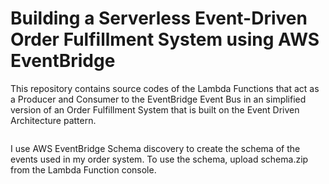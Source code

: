 <!DOCTYPE html>
<html>

<head>
  <meta charset="utf-8">
  <meta name="viewport" content="width=device-width, initial-scale=1.0">
  <title>event driven order fulfillment system</title>
  <link rel="stylesheet" href="https://stackedit.io/style.css" />
</head>

<body class="stackedit">
  <div class="stackedit__html"><h1 id="building-a-serverless-event-driven-order-fulfillment-system-using-aws-eventbridge">Building a Serverless Event-Driven Order Fulfillment System using AWS EventBridge</h1>
<p>This repository contains source codes of the Lambda Functions that act as a Producer and Consumer to the EventBridge Event Bus in an simplified version of an Order Fulfillment System that is built on the Event Driven Architecture pattern.</p>
<p><img src="https://www.wallacel.com/wp-content/uploads/2024/06/EDA-8.png" alt=""></p>
<p>I use AWS EventBridge Schema discovery to create the schema of the events used in my order system. To use the schema, upload schema.zip from the Lambda Function console.</p>
<p><img src="https://www.wallacel.com/wp-content/uploads/2024/06/image-49.png" alt=""></p>
</div>
</body>

</html>
